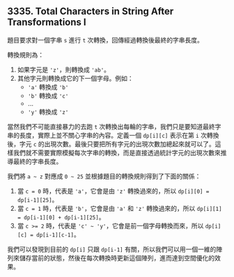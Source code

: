 ## 3335. Total Characters in String After Transformations I

題目要求對一個字串 `s` 進行 `t` 次轉換，回傳經過轉換後最終的字串長度。

轉換規則為：

1. 如果字元是 `'z'`，則轉換成 `'ab'`。
2. 其他字元則轉換成它的下一個字母。例如：
   - `'a'` 轉換成 `'b'`
   - `'b'` 轉換成 `'c'`
   - ...
   - `'y'` 轉換成 `'z'`

當然我們不可能直接暴力的去跑 `t` 次轉換出每輪的字串，我們只是要知道最終字串的長度，實際上並不關心字串的內容。定義一個 `dp[i][c]` 表示在第 `i` 次轉換後，字元 `c` 的出現次數。最後只要把所有字元的出現次數加總起來就可以了。這樣我們就不需要實際模擬每次字串的轉換，而是直接透過統計字元的出現次數來推導最終的字串長度。

我們將 `a ~ z` 對應成 `0 ~ 25` 並根據題目的轉換規則得到了下面的關係：

1. 當 `c = 0` 時，代表是 `'a'`，它會是由 `'z'` 轉換過來的，所以 `dp[i][0] = dp[i-1][25]`。
2. 當 `c = 1` 時，代表是 `'b'`，它會是由 `'a'` 和 `'z'` 轉換過來的，所以 `dp[i][1] = dp[i-1][0] + dp[i-1][25]`。
3. 當 `c >= 2` 時，代表是 `'c' ~ 'y'`，它會是前一個字母轉換而來，所以 `dp[i][c] = dp[i-1][c-1]`。

我們可以發現到目前的 `dp[i]` 只跟 `dp[i-1]` 有關，所以我們可以用一個一維的陣列來儲存當前的狀態，然後在每次轉換時更新這個陣列，進而達到空間優化的效果。
